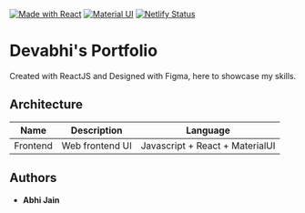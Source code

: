 [![Made with React](https://img.shields.io/badge/Made_with-React-blue.svg)](https://reactjs.org/)
[![Material UI](https://img.shields.io/badge/Material-UI-blue.svg)](https://material-ui.com/)
[![Netlify Status](https://api.netlify.com/api/v1/badges/9cf69a0e-24f7-4e55-a518-916e99e77487/deploy-status)](https://app.netlify.com/sites/devabhi/deploys)

# Devabhi's Portfolio

Created with ReactJS and Designed with Figma, here to showcase my skills.


## Architecture

Name | Description | Language
----|------|----
Frontend | Web frontend UI | Javascript + React + MaterialUI

## Authors
 
* **Abhi Jain**
